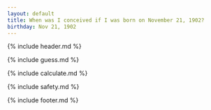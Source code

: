 ```yaml
---
layout: default
title: When was I conceived if I was born on November 21, 1902?
birthday: Nov 21, 1902
---
```


{% include header.md %}

{% include guess.md %}

{% include calculate.md %}

{% include safety.md %}

{% include footer.md %}



